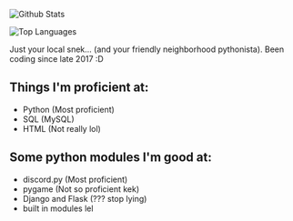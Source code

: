 ![Github Stats](https://github-readme-stats.vercel.app/api?username=SSS-Says-Snek&show_icons=true&theme=merko)

![Top Languages](https://github-readme-stats.vercel.app/api/top-langs/?username=SSS-Says-Snek&hide=css&theme=merko)

Just your local snek... (and your friendly neighborhood pythonista). Been coding since late 2017 :D

## Things I'm proficient at:
- Python (Most proficient)
- SQL (MySQL)
- HTML (Not really lol)

## Some python modules I'm good at:
- discord.py (Most proficient)
- pygame (Not so proficient kek)
- Django and Flask (??? stop lying)
- built in modules lel

